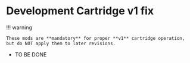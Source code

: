 # Development Cartridge v1 fix

!!! warning

	These mods are **mandatory** for proper **v1** cartridge operation, but do NOT apply them to later revisions.

* TO BE DONE
